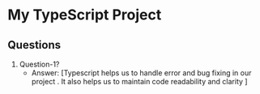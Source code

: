 # My TypeScript Project

## Questions

1. Question-1?
   - Answer: [Typescript helps us to handle error and bug fixing in our project . It also helps us to maintain code readability and clarity ]
